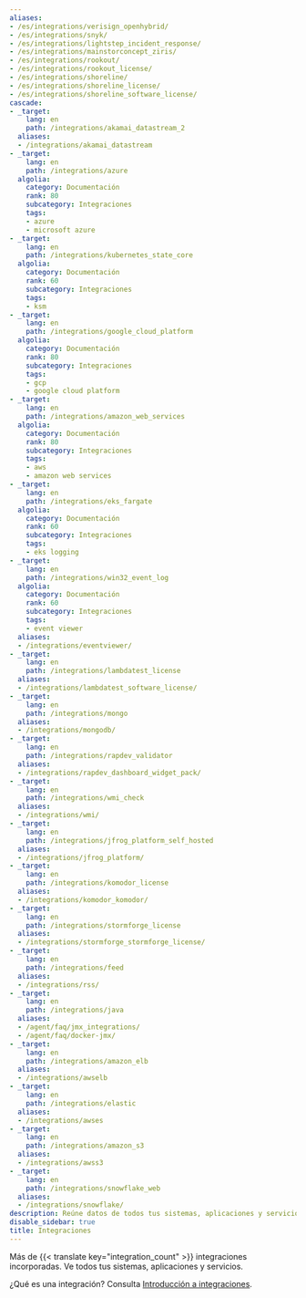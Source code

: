 ```yaml
---
aliases:
- /es/integrations/verisign_openhybrid/
- /es/integrations/snyk/
- /es/integrations/lightstep_incident_response/
- /es/integrations/mainstorconcept_ziris/
- /es/integrations/rookout/
- /es/integrations/rookout_license/
- /es/integrations/shoreline/
- /es/integrations/shoreline_license/
- /es/integrations/shoreline_software_license/
cascade:
- _target:
    lang: en
    path: /integrations/akamai_datastream_2
  aliases:
  - /integrations/akamai_datastream
- _target:
    lang: en
    path: /integrations/azure
  algolia:
    category: Documentación
    rank: 80
    subcategory: Integraciones
    tags:
    - azure
    - microsoft azure
- _target:
    lang: en
    path: /integrations/kubernetes_state_core
  algolia:
    category: Documentación
    rank: 60
    subcategory: Integraciones
    tags:
    - ksm
- _target:
    lang: en
    path: /integrations/google_cloud_platform
  algolia:
    category: Documentación
    rank: 80
    subcategory: Integraciones
    tags:
    - gcp
    - google cloud platform
- _target:
    lang: en
    path: /integrations/amazon_web_services
  algolia:
    category: Documentación
    rank: 80
    subcategory: Integraciones
    tags:
    - aws
    - amazon web services
- _target:
    lang: en
    path: /integrations/eks_fargate
  algolia:
    category: Documentación
    rank: 60
    subcategory: Integraciones
    tags:
    - eks logging
- _target:
    lang: en
    path: /integrations/win32_event_log
  algolia:
    category: Documentación
    rank: 60
    subcategory: Integraciones
    tags:
    - event viewer
  aliases:
  - /integrations/eventviewer/
- _target:
    lang: en
    path: /integrations/lambdatest_license
  aliases:
  - /integrations/lambdatest_software_license/
- _target:
    lang: en
    path: /integrations/mongo
  aliases:
  - /integrations/mongodb/
- _target:
    lang: en
    path: /integrations/rapdev_validator
  aliases:
  - /integrations/rapdev_dashboard_widget_pack/
- _target:
    lang: en
    path: /integrations/wmi_check
  aliases:
  - /integrations/wmi/
- _target:
    lang: en
    path: /integrations/jfrog_platform_self_hosted
  aliases:
  - /integrations/jfrog_platform/
- _target:
    lang: en
    path: /integrations/komodor_license
  aliases:
  - /integrations/komodor_komodor/
- _target:
    lang: en
    path: /integrations/stormforge_license
  aliases:
  - /integrations/stormforge_stormforge_license/
- _target:
    lang: en
    path: /integrations/feed
  aliases:
  - /integrations/rss/
- _target:
    lang: en
    path: /integrations/java
  aliases:
  - /agent/faq/jmx_integrations/
  - /agent/faq/docker-jmx/
- _target:
    lang: en
    path: /integrations/amazon_elb
  aliases:
  - /integrations/awselb
- _target:
    lang: en
    path: /integrations/elastic
  aliases:
  - /integrations/awses
- _target:
    lang: en
    path: /integrations/amazon_s3
  aliases:
  - /integrations/awss3
- _target:
    lang: en
    path: /integrations/snowflake_web
  aliases:
  - /integrations/snowflake/
description: Reúne datos de todos tus sistemas, aplicaciones y servicios
disable_sidebar: true
title: Integraciones
---
```


Más de {{< translate key="integration_count" >}} integraciones incorporadas. Ve todos tus sistemas, aplicaciones y servicios.

¿Qué es una integración? Consulta [Introducción a integraciones][1].


[1]: /es/getting_started/integrations/
